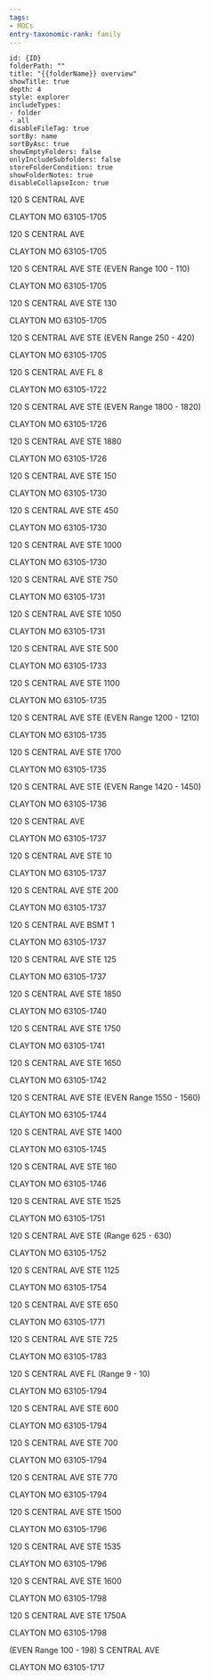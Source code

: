 ```yaml
---
tags:
- MOCs
entry-taxonomic-rank: family
---
```

```folder-overview
id: {ID}
folderPath: ""
title: "{{folderName}} overview"
showTitle: true
depth: 4
style: explorer
includeTypes:
- folder
- all
disableFileTag: true
sortBy: name
sortByAsc: true
showEmptyFolders: false
onlyIncludeSubfolders: false
storeFolderCondition: true
showFolderNotes: true
disableCollapseIcon: true
```
120 S CENTRAL AVE

CLAYTON MO 63105-1705

120 S CENTRAL AVE

CLAYTON MO 63105-1705

120 S CENTRAL AVE STE (EVEN Range 100 - 110)

CLAYTON MO 63105-1705

120 S CENTRAL AVE STE 130

CLAYTON MO 63105-1705

120 S CENTRAL AVE STE (EVEN Range 250 - 420)

CLAYTON MO 63105-1705

120 S CENTRAL AVE FL 8

CLAYTON MO 63105-1722

120 S CENTRAL AVE STE (EVEN Range 1800 - 1820)

CLAYTON MO 63105-1726

120 S CENTRAL AVE STE 1880

CLAYTON MO 63105-1726

120 S CENTRAL AVE STE 150

CLAYTON MO 63105-1730

120 S CENTRAL AVE STE 450

CLAYTON MO 63105-1730

120 S CENTRAL AVE STE 1000

CLAYTON MO 63105-1730

120 S CENTRAL AVE STE 750

CLAYTON MO 63105-1731

120 S CENTRAL AVE STE 1050

CLAYTON MO 63105-1731

120 S CENTRAL AVE STE 500

CLAYTON MO 63105-1733

120 S CENTRAL AVE STE 1100

CLAYTON MO 63105-1735

120 S CENTRAL AVE STE (EVEN Range 1200 - 1210)

CLAYTON MO 63105-1735

120 S CENTRAL AVE STE 1700

CLAYTON MO 63105-1735

120 S CENTRAL AVE STE (EVEN Range 1420 - 1450)

CLAYTON MO 63105-1736

120 S CENTRAL AVE

CLAYTON MO 63105-1737

120 S CENTRAL AVE STE 10

CLAYTON MO 63105-1737

120 S CENTRAL AVE STE 200

CLAYTON MO 63105-1737

120 S CENTRAL AVE BSMT 1

CLAYTON MO 63105-1737

120 S CENTRAL AVE STE 125

CLAYTON MO 63105-1737

120 S CENTRAL AVE STE 1850

CLAYTON MO 63105-1740

120 S CENTRAL AVE STE 1750

CLAYTON MO 63105-1741

120 S CENTRAL AVE STE 1650

CLAYTON MO 63105-1742

120 S CENTRAL AVE STE (EVEN Range 1550 - 1560)

CLAYTON MO 63105-1744

120 S CENTRAL AVE STE 1400

CLAYTON MO 63105-1745

120 S CENTRAL AVE STE 160

CLAYTON MO 63105-1746

120 S CENTRAL AVE STE 1525

CLAYTON MO 63105-1751

120 S CENTRAL AVE STE (Range 625 - 630)

CLAYTON MO 63105-1752

120 S CENTRAL AVE STE 1125

CLAYTON MO 63105-1754

120 S CENTRAL AVE STE 650

CLAYTON MO 63105-1771

120 S CENTRAL AVE STE 725

CLAYTON MO 63105-1783

120 S CENTRAL AVE FL (Range 9 - 10)

CLAYTON MO 63105-1794

120 S CENTRAL AVE STE 600

CLAYTON MO 63105-1794

120 S CENTRAL AVE STE 700

CLAYTON MO 63105-1794

120 S CENTRAL AVE STE 770

CLAYTON MO 63105-1794

120 S CENTRAL AVE STE 1500

CLAYTON MO 63105-1796

120 S CENTRAL AVE STE 1535

CLAYTON MO 63105-1796

120 S CENTRAL AVE STE 1600

CLAYTON MO 63105-1798

120 S CENTRAL AVE STE 1750A

CLAYTON MO 63105-1798

(EVEN Range 100 - 198) S CENTRAL AVE

CLAYTON MO 63105-1717